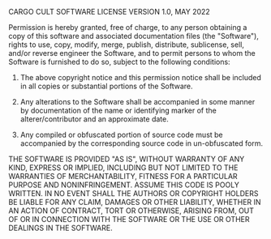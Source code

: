 CARGO CULT SOFTWARE LICENSE
VERSION 1.0, MAY 2022

Permission is hereby granted, free of charge, to any person obtaining a copy
of this software and associated documentation files (the "Software"), rights
to use, copy, modify, merge, publish, distribute, sublicense, sell, and/or
reverse engineer the Software, and to permit persons to whom the Software is
furnished to do so, subject to the following conditions:

1. The above copyright notice and this permission notice shall be included in
all copies or substantial portions of the Software.

2. Any alterations to the Software shall be accompanied in some manner by
documentation of the name or identifying marker of the alterer/contributor
and an approximate date.

3. Any compiled or obfuscated portion of source code must be accompanied by the
corresponding source code in un-obfuscated form.

THE SOFTWARE IS PROVIDED "AS IS", WITHOUT WARRANTY OF ANY KIND, EXPRESS OR
IMPLIED, INCLUDING BUT NOT LIMITED TO THE WARRANTIES OF MERCHANTABILITY,
FITNESS FOR A PARTICULAR PURPOSE AND NONINFRINGEMENT. ASSUME THIS CODE IS POOLY
WRITTEN. IN NO EVENT SHALL THE AUTHORS OR COPYRIGHT HOLDERS BE LIABLE FOR ANY
CLAIM, DAMAGES OR OTHER LIABILITY, WHETHER IN AN ACTION OF CONTRACT, TORT OR
OTHERWISE, ARISING FROM, OUT OF OR IN CONNECTION WITH THE SOFTWARE OR THE USE OR
OTHER DEALINGS IN THE SOFTWARE.

